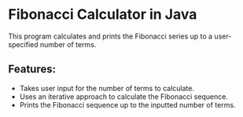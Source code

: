 # Fibonacci Calculator in Java

This program calculates and prints the Fibonacci series up to a user-specified number of terms.

## Features:
- Takes user input for the number of terms to calculate.
- Uses an iterative approach to calculate the Fibonacci sequence.
- Prints the Fibonacci sequence up to the inputted number of terms.
